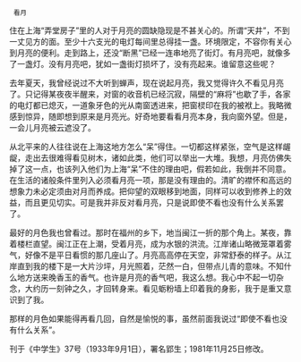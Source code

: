      看月 

   住在上海“弄堂房子”里的人对于月亮的圆缺隐现是不甚关心的。所谓“天井”，不到一丈见方的面。至少十六支光的电灯每间里总得挂一盏。环境限定，不容你有关心到月亮的便利。走到路上，还没“断黑”已经一连串地亮了街灯。有月亮吧，就像多了一盏灯。没有月亮吧，犹如一盏街灯损坏了，没有亮起来。谁留意这些呢？ 

   去年夏天，我曾经说过不大听到蝉声，现在说起月亮，我又觉得许久不看见月亮了。只记得某夜夜半醒来，对窗的收音机已经沉寂，隔壁的“麻将”也歇了手，各家的电灯都已熄灭，一道象牙色的光从南窗透进来，把窗棂印在我的被袱上。我略微感到惊异，随即想到原来是月亮光。好奇地要看看月亮本身，我向窗外望。但是，一会儿月亮被云遮没了。 

   从北平来的人往往说在上海这地方怎么“呆”得住。一切都这样紧张，空气是这样龌龊，走出去很难得看见树木，诸如此类，他们可以举出一大堆。我想，月亮仿佛失掉了这一点，也该列入他们为上海“呆”不住的理由吧，假若如此，我倒并不同意。在生活的诸般条件里列入必须看月亮一项，那是没有理由的。清旷的襟怀和高远的想象力未必定须由对月而养成。把仰望的双眼移到地面，同样可以收到修养上的效益，而且更见切实。可是我并非反对看月亮，只是说即使不看也没有什么关系罢了。 

   最好的月色我也曾看过。那时在福州的乡下，地当闽江一折的那个角上。某夜，靠着楼栏直望。闽江正在上潮，受着月亮，成为水银的洪流。江岸诸山略微笼罩着雾气，好像不是平日看惯的那几座山了。月亮高高停在天空，非常舒泰的样子。从江岸直到我的楼下是一大片沙坪，月光照着，茫然一白，但带点儿青的意味。不知什么地方送来晚香玉的香气。也许是月亮的香气吧，我这么想。我心中不起一切杂念，大约历一刻钟之久，才回转身来。看见蛎粉墙上印着我的身影，我于是重又意识到了我。 

   那样的月色如果能得再看几回，自然是愉悦的事，虽然前面我说过“即使不看也没有什么关系”。 

   刊于《中学生》37号（1933年9月1日），署名郢生；1981年11月25日修改。 

